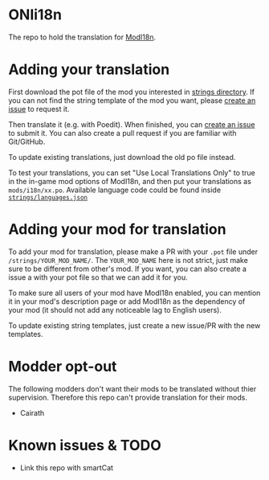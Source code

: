 # ONIi18n
The repo to hold the translation for [ModI18n](https://github.com/ONI-Wiki-zh/ModI18n).

# Adding your translation
First download the pot file of the mod you interested in [strings directory](/strings). If you can not find the string template of the mod you want, please [create an issue](https://github.com/ONI-Wiki-zh/ONIi18n/issues) to request it.

Then translate it (e.g. with Poedit). When finished, you can [create an issue](https://github.com/ONI-Wiki-zh/ONIi18n/issues) to submit it. You can also create a pull request if you are familiar with Git/GitHub.

To update existing translations, just download the old po file instead.

To test your translations, you can set "Use Local Translations Only" to true in the in-game mod options of ModI18n, and then put your translations as `mods/i18n/xx.po`. Available language code could be found inside [`strings/languages.json`](/strings/languages.json)

# Adding your mod for translation
To add your mod for translation, please make a PR with your `.pot` file under `/strings/YOUR_MOD_NAME/`. The `YOUR_MOD_NAME` here is not strict, just make sure to be different from other's mod. If you want, you can also create a issue a with your pot file so that we can add it for you.

To make sure all users of your mod have ModI18n enabled, you can mention it in your mod's description page or add ModI18n as the dependency of your mod (it should not add any noticeable lag to English users).

To update existing string templates, just create a new issue/PR with the new templates.

# Modder opt-out
The following modders don't want their mods to be translated without thier supervision. Therefore this repo can't provide translation for their mods.
* Cairath

# Known issues & TODO
- Link this repo with smartCat
